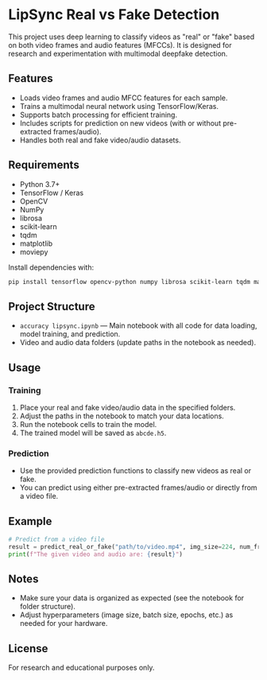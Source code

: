 # LipSync Real vs Fake Detection

This project uses deep learning to classify videos as "real" or "fake" based on both video frames and audio features (MFCCs). It is designed for research and experimentation with multimodal deepfake detection.

## Features

- Loads video frames and audio MFCC features for each sample.
- Trains a multimodal neural network using TensorFlow/Keras.
- Supports batch processing for efficient training.
- Includes scripts for prediction on new videos (with or without pre-extracted frames/audio).
- Handles both real and fake video/audio datasets.

## Requirements

- Python 3.7+
- TensorFlow / Keras
- OpenCV
- NumPy
- librosa
- scikit-learn
- tqdm
- matplotlib
- moviepy

Install dependencies with:

```sh
pip install tensorflow opencv-python numpy librosa scikit-learn tqdm matplotlib moviepy
```

## Project Structure

- `accuracy lipsync.ipynb` — Main notebook with all code for data loading, model training, and prediction.
- Video and audio data folders (update paths in the notebook as needed).

## Usage

### Training

1. Place your real and fake video/audio data in the specified folders.
2. Adjust the paths in the notebook to match your data locations.
3. Run the notebook cells to train the model.
4. The trained model will be saved as `abcde.h5`.

### Prediction

- Use the provided prediction functions to classify new videos as real or fake.
- You can predict using either pre-extracted frames/audio or directly from a video file.

## Example

```python
# Predict from a video file
result = predict_real_or_fake("path/to/video.mp4", img_size=224, num_frames=10)
print(f"The given video and audio are: {result}")
```

## Notes

- Make sure your data is organized as expected (see the notebook for folder structure).
- Adjust hyperparameters (image size, batch size, epochs, etc.) as needed for your hardware.

## License

For research and educational purposes only.
